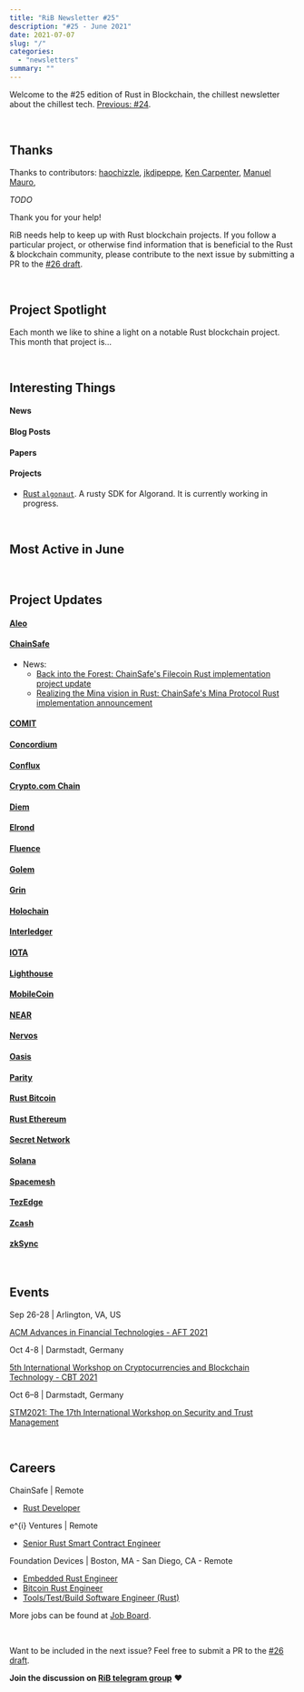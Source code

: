 ```yaml
---
title: "RiB Newsletter #25"
description: "#25 - June 2021"
date: 2021-07-07
slug: "/"
categories:
  - "newsletters"
summary: ""
---
```


Welcome to the #25 edition of Rust in Blockchain,
the chillest newsletter about the chillest tech.
[Previous: #24](/newsletters/bridges/).

&nbsp;

## Thanks

Thanks to contributors:
[haochizzle],
[jkdipeppe],
[Ken Carpenter],
[Manuel Mauro],

_TODO_

Thank you for your help!

RiB needs help to keep up with Rust blockchain projects. 
If you follow a particular project, or otherwise find information 
that is beneficial to the Rust & blockchain community, 
please contribute to the next issue
by submitting a PR to the [#26 draft](https://github.com/rust-in-blockchain/Rust-in-Blockchain/tree/master/draft).

[haochizzle]: https://github.com/haochizzle
[jkdipeppe]: https://github.com/jkdipeppe
[Ken Carpenter]: https://github.com/FoundationKen
[Manuel Mauro]: https://github.com/manuelmauro
[contributorba]: https://github.com/brson
[contributoraz]: https://github.com/Aimeedeer

&nbsp;


## Project Spotlight

Each month we like to shine a light on a notable Rust blockchain project. This month that project is…

&nbsp;


## Interesting Things

#### News


#### Blog Posts


#### Papers


#### Projects

- [Rust `algonaut`](https://github.com/manuelmauro/algonaut).
  A rusty SDK for Algorand. It is currently working in progress.

&nbsp;

## Most Active in June

&nbsp;

## Project Updates

<!-- NB: This list needs to be kept in sync with rib-bible.md / rib-config.toml -->

#### [Aleo](https://github.com/AleoHQ)

#### [ChainSafe](https://github.com/ChainSafe)

- News:
  - [Back into the Forest: ChainSafe's Filecoin Rust implementation project update](https://medium.com/chainsafe-systems/back-into-the-forest-983a4344ffe9)
  - [Realizing the Mina vision in Rust: ChainSafe's Mina Protocol Rust implementation announcement](https://medium.com/chainsafe-systems/realizing-the-mina-vision-in-rust-453f6f522205)

#### [COMIT](https://github.com/comit-network)

#### [Concordium](https://github.com/Concordium)

#### [Conflux](https://github.com/Conflux-Chain)

#### [Crypto.com Chain](https://github.com/crypto-com)

#### [Diem](https://github.com/diem)

#### [Elrond](https://github.com/ElrondNetwork)

#### [Fluence](https://github.com/fluencelabs)

#### [Golem](https://github.com/golemfactory)

#### [Grin](https://github.com/mimblewimble/grin)

#### [Holochain](https://github.com/holochain/)

#### [Interledger](https://github.com/interledger-rs)

#### [IOTA](https://github.com/iotaledger)

#### [Lighthouse](https://github.com/sigp/lighthouse)

#### [MobileCoin](https://github.com/mobilecoinfoundation)

#### [NEAR](https://github.com/nearprotocol/nearcore)

#### [Nervos](https://github.com/nervosnetwork)

#### [Oasis](https://github.com/oasislabs)

#### [Parity](https://github.com/paritytech)
  
#### [Rust Bitcoin](https://github.com/rust-bitcoin/rust-bitcoin)

#### [Rust Ethereum](https://github.com/rust-ethereum)

#### [Secret Network](https://github.com/enigmampc/SecretNetwork)

#### [Solana](https://github.com/solana-labs/solana)

#### [Spacemesh](https://github.com/spacemeshos)

#### [TezEdge](https://github.com/tezedge)

#### [Zcash](https://github.com/zcash)

#### [zkSync](https://github.com/matter-labs/zksync)


&nbsp;

## Events

<!--

May 1-2 | Online

[Event Sample](https://event.sample)

-->


Sep 26-28 | Arlington, VA, US

[ACM Advances in Financial Technologies - AFT 2021](https://aft.acm.org/aft21/index.html)

Oct 4-8 | Darmstadt, Germany

[5th International Workshop on Cryptocurrencies and Blockchain Technology - CBT 2021](https://deic-web.uab.cat/conferences/dpm/cbt2021/)

Oct 6–8 | Darmstadt, Germany

[STM2021: The 17th International Workshop on Security and Trust Management](https://www.nics.uma.es/stm2021/)

&nbsp;

## Careers

<!--
Company name | Location A, B, Remote
- [Job 1](https://job.one)
- [Job 2](https://job.two)
-->

ChainSafe | Remote
- [Rust Developer](https://jobs.smartrecruiters.com/ChainSafeSystemsInc/743999739358248-rust-developer)

e^{i} Ventures | Remote
- [Senior Rust Smart Contract Engineer](https://angel.co/l/2vmk7m)

Foundation Devices | Boston, MA - San Diego, CA - Remote
- [Embedded Rust Engineer](https://angel.co/company/foundationdevices/jobs/1436754-embedded-rust-engineer)
- [Bitcoin Rust Engineer](https://angel.co/company/foundationdevices/jobs/1436755-bitcoin-rust-engineer)
- [Tools/Test/Build Software Engineer (Rust)](https://angel.co/company/foundationdevices/jobs/1436756-tools-test-build-software-engineer)

More jobs can be found at [Job Board][page-jobboard].

[page-jobboard]: https://rustinblockchain.org/job-board/

&nbsp;

Want to be included in the next issue? Feel free to submit a PR to the
[#26 draft](https://github.com/rust-in-blockchain/Rust-in-Blockchain/tree/master/draft).

**Join the discussion on [RiB telegram group][ribtg]** **❤️**

[ribtg]: https://t.me/rustinblockchain


